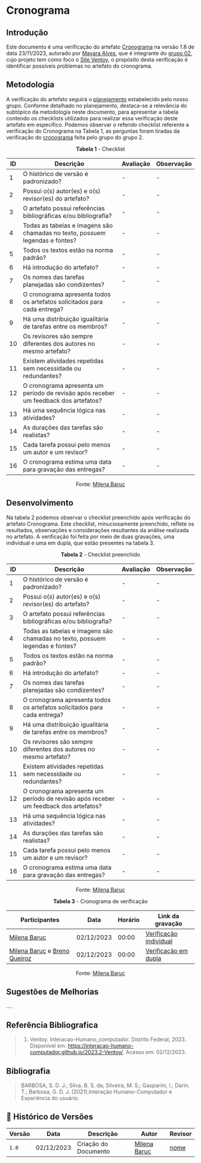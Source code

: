 # Cronograma

## Introdução

Este documento é uma verificação do artefato [Cronograma](../../planejamento/cronograma.md) na versão 1.8 de data 23/11/2023, autorado por [Mayara Alves](https://github.com/Mayara-tech), que é integrante do [grupo 02](https://github.com/Mayara-tech), cujo projeto tem como foco o [Site Ventoy](https://www.ventoy.net/en/index.html), o propósito desta verificação é identificar possíveis problemas no artefato do cronograma. 

## Metodologia

A verificação do artefato seguirá o [planejamento](../../verificacao/planejamendoDaVerificacao.md) estabelecido pelo nosso grupo. Conforme detalhado no planejamento, destaca-se a relevância do subtópico da metodologia neste documento, para apresentar a tabela contendo os checklists utilizados para realizar essa verificação deste artefato em específico. Podemos observar o referido checklist referente a verificação do Cronograma na Tabela 1, as perguntas foram tiradas da verificação do [cronograma](../../verificacao/planejamento/cronograma.md) feita pelo grupo do grupo 2.

<center>

**Tabela 1** - Checklist

| ID | Descrição                                                                           | Avaliação  | Observação |
|----|-------------------------------------------------------------------------------------|------------|------------|
| 1  | O histórico de versão é padronizado?                                                |      -     |     -      |
| 2  | Possui o(s) autor(es) e o(s) revisor(es) do artefato?                               |      -     |     -      |
| 3  | O artefato possui referências bibliográficas e/ou bibliografia?                     |      -     |     -      |
| 4  | Todas as tabelas e imagens são chamadas no texto, possuem legendas e fontes?        |      -     |     -      |
| 5  | Todos os textos estão na norma padrão?                                              |      -     |     -      |
| 6  | Há introdução do artefato?                                                          |      -     |     -      |
| 7  | Os nomes das tarefas planejadas são condizentes?                                    |      -     |     -      |  
| 8  | O cronograma apresenta todos os artefatos solicitados para cada entrega?            |      -     |     -      |
| 9  | Há uma distribuição igualitária de tarefas entre os membros?                        |      -     |     -      |
| 10 | Os revisores são sempre diferentes dos autores no mesmo artefato?                   |      -     |     -      |
| 11 | Existem atividades repetidas sem necessidade ou redundantes?                        |      -     |     -      |
| 12 | O cronograma apresenta um período de revisão após receber um feedback dos artefatos?|      -     |     -      |
| 13 | Há uma sequência lógica nas atividades?                                             |      -     |     -      |
| 14 | As durações das tarefas são realistas?                                              |      -     |     -      |
| 15 | Cada tarefa possui pelo menos um autor e um revisor?                                |      -     |     -      |
| 16 | O cronograma estima uma data para gravação das entregas?                            |      -     |     -      |

Fonte: [Milena Baruc](https://github.com/MilenaBaruc)

</center>

## Desenvolvimento 

Na tabela 2 podemos observar o checklist preenchido após verificação do artefato Cronograma. Este checklist, minuciosamente preenchido, reflete os resultados, observações e considerações resultantes da análise realizada no artefato. A verificação foi feita por meio de duas gravações, uma individual e uma em dupla, que estão presentes na tabela 3.

<center>

**Tabela 2** - Checklist preenchido

| ID | Descrição                                                                           | Avaliação  | Observação |
|----|-------------------------------------------------------------------------------------|------------|------------|
| 1  | O histórico de versão é padronizado?                                                |      -     |     -      |
| 2  | Possui o(s) autor(es) e o(s) revisor(es) do artefato?                               |      -     |     -      |
| 3  | O artefato possui referências bibliográficas e/ou bibliografia?                     |      -     |     -      |
| 4  | Todas as tabelas e imagens são chamadas no texto, possuem legendas e fontes?        |      -     |     -      |
| 5  | Todos os textos estão na norma padrão?                                              |      -     |     -      |
| 6  | Há introdução do artefato?                                                          |      -     |     -      |
| 7  | Os nomes das tarefas planejadas são condizentes?                                    |      -     |     -      |  
| 8  | O cronograma apresenta todos os artefatos solicitados para cada entrega?            |      -     |     -      |
| 9  | Há uma distribuição igualitária de tarefas entre os membros?                        |      -     |     -      |
| 10 | Os revisores são sempre diferentes dos autores no mesmo artefato?                   |      -     |     -      |
| 11 | Existem atividades repetidas sem necessidade ou redundantes?                        |      -     |     -      |
| 12 | O cronograma apresenta um período de revisão após receber um feedback dos artefatos?|      -     |     -      |
| 13 | Há uma sequência lógica nas atividades?                                             |      -     |     -      |
| 14 | As durações das tarefas são realistas?                                              |      -     |     -      |
| 15 | Cada tarefa possui pelo menos um autor e um revisor?                                |      -     |     -      |
| 16 | O cronograma estima uma data para gravação das entregas?                            |      -     |     -      |

Fonte: [Milena Baruc](https://github.com/MilenaBaruc)

**Tabela 3** - Cronograma de verificação

| Participantes | Data | Horário | Link da gravação |
| -------------------------------------------------------------------------------------------- | ---------- | ----- | ------------------- |
| [Milena Baruc](https://github.com/MilenaBaruc)                                               | 02/12/2023 | 00:00 | [Verificação individual]()       |
| [Milena Baruc](https://github.com/MilenaBaruc) e [Breno Queiroz](https://github.com/brenob6) | 02/12/2023 | 00:00 | [Verificação em dupla]()            |

Fonte: [Milena Baruc](https://github.com/MilenaBaruc) 

</center>

## Sugestões de Melhorias

....

## Referência Bibliografica

> 1. Ventoy. Interacao-Humano_computador. Distrito Federal, 2023. Disponível em: <https://interacao-humano-computador.github.io/2023.2-Ventoy/>. Acesso em: 02/12/2023.

## Bibliografia

> BARBOSA, S. D. J.; Silva, B. S. da; Silveira, M. S.; Gasparini, I.; Darin, T.; Barbosa, G. D. J. (2021);Interação Humano-Computador e Experiência do usuário.

## 📑 Histórico de Versões

| Versão | Data       | Descrição                                       | Autor                                          | Revisor                                      |
| ------ | ---------- | ----------------------------------------------- | -----------------------------------------------| ---------------------------------------------|
| `1.0`  | 02/12/2023 | Criação do Documento | [Milena Baruc](https://github.com/MilenaBaruc)  | [nome](https://github.com/)|